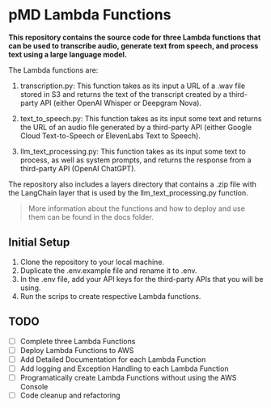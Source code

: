 # pMD Lambda Functions

**This repository contains the source code for three Lambda functions that can be used to transcribe audio, generate text from speech, and process text using a large language model.**

The Lambda functions are:

1. transcription.py: This function takes as its input a URL of a .wav file stored in S3 and returns the text of the transcript created by a third-party API (either OpenAI Whisper or Deepgram Nova).

2. text_to_speech.py: This function takes as its input some text and returns the URL of an audio file generated by a third-party API (either Google Cloud Text-to-Speech or ElevenLabs Text to Speech).

3. llm_text_processing.py: This function takes as its input some text to process, as well as system prompts, and returns the response from a third-party API (OpenAI ChatGPT).

The repository also includes a layers directory that contains a .zip file with the LangChain layer that is used by the llm_text_processing.py function.

> More information about the functions and how to deploy and use them can be found in the docs folder.

## Initial Setup

1. Clone the repository to your local machine.
2. Duplicate the .env.example file and rename it to .env.
3. In the .env file, add your API keys for the third-party APIs that you will be using.
4. Run the scrips to create respective Lambda functions.

## TODO

- [ ] Complete three Lambda Functions
- [ ] Deploy Lambda Functions to AWS
- [ ] Add Detailed Documentation for each Lambda Function
- [ ] Add logging and Exception Handling to each Lambda Function
- [ ] Programatically create Lambda Functions without using the AWS Console
- [ ] Code cleanup and refactoring
